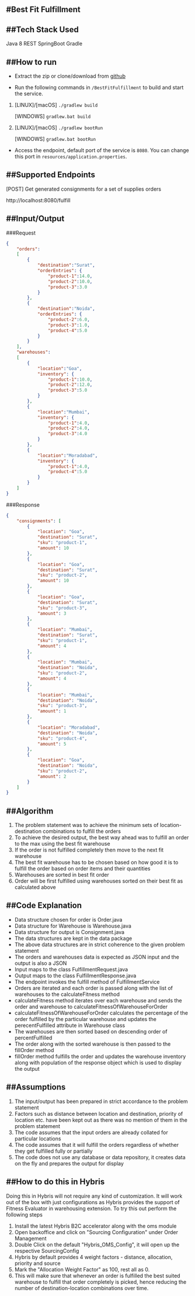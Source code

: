 #Best Fit Fulfillment
-------------------------

##Tech Stack Used
---------------- 
Java 8
REST
SpringBoot
Gradle

##How to run
-----------
- Extract the zip or clone/download from [github](https://github.com/asircar/BestFitFulfillment)

- Run the following commands in ```/BestFitFulfillment```  to build and start the service.

1.  [LINUX]/[macOS] ```./gradlew build```

    [WINDOWS] ```gradlew.bat build```

2.  [LINUX]/[macOS] ```./gradlew bootRun```

    [WINDOWS] ```gradlew.bat bootRun```

- Access the endpoint, default port of the service is ```8080```. You can change this port in ```resources/application.properties```.

##Supported Endpoints
-----------
[POST] Get generated consignments for a set of supplies orders

http://localhost:8080/fulfill

##Input/Output
------------
###Request

```json
{
	"orders":
	[
		{
			"destination":"Surat",
			"orderEntries": {
				"product-1":14.0,
				"product-2":10.0,
				"product-3":3.0
			}
		},
		{
			"destination":"Noida",
			"orderEntries": {
				"product-2":6.0,
				"product-3":1.0,
				"product-4":5.0
			}
		}
	],
	"warehouses":
	[
		{
			"location":"Goa",
			"inventory": {
				"product-1":10.0,
				"product-2":12.0,
				"product-3":5.0
			}
		},
		{
			"location":"Mumbai",
			"inventory": {
				"product-1":4.0,
				"product-2":4.0,
				"product-3":4.0
			}
		},
		{
			"location":"Moradabad",
			"inventory": {
				"product-1":4.0,
				"product-4":5.0
			}
		}
	]
}
```

###Response

```json
{
    "consignments": [
        {
            "location": "Goa",
            "destination": "Surat",
            "sku": "product-1",
            "amount": 10
        },
        {
            "location": "Goa",
            "destination": "Surat",
            "sku": "product-2",
            "amount": 10
        },
        {
            "location": "Goa",
            "destination": "Surat",
            "sku": "product-3",
            "amount": 3
        },
        {
            "location": "Mumbai",
            "destination": "Surat",
            "sku": "product-1",
            "amount": 4
        },
        {
            "location": "Mumbai",
            "destination": "Noida",
            "sku": "product-2",
            "amount": 4
        },
        {
            "location": "Mumbai",
            "destination": "Noida",
            "sku": "product-3",
            "amount": 1
        },
        {
            "location": "Moradabad",
            "destination": "Noida",
            "sku": "product-4",
            "amount": 5
        },
        {
            "location": "Goa",
            "destination": "Noida",
            "sku": "product-2",
            "amount": 2
        }
    ]
}
```
 
 ##Algorithm 
 ---------
 1. The problem statement was to achieve the minimum sets of location-destination combinations to fulfill the orders
 2. To achieve the desired output, the best way ahead was to fulfill an order to the max using the best fit warehouse
 3. If the order is not fulfilled completely then move to the next fit warehouse
 4. The best fit warehouse has to be chosen based on how good it is to fulfill the order based on order items and their quantities
 5. Warehouses are sorted in best fit order
 6. Order will be first fulfilled using warehouses sorted on their best fit as calculated above
 
 ##Code Explanation
 ----------------
 - Data structure chosen for order is Order.java
 - Data structure for Warehouse is Warehouse.java
 - Data structure for output is Consignment.java
 - The data structures are kept in the data package
 - The above data structures are in strict coherence to the given problem statement
 - The orders and warehouses data is expected as JSON input and the output is also a JSON
 - Input maps to the class FulfillmentRequest.java
 - Output maps to the class FulfillmentResponse.java
 - The endpoint invokes the fulfill method of FulfillmentService
 - Orders are iterated and each order is passed along with the list of warehouses to the calculateFitness method
 - calculateFitness method iterates over each warehouse and sends the order and warehouse to calculateFitnessOfWarehouseForOrder
 - calculateFitnessOfWarehouseForOrder calculates the percentage of the order fulfilled by the particular warehouse and updates the perecentFulfilled attribute in Warehouse class
 - The warehouses are then sorted based on descending order of percentFulfilled
 - The order along with the sorted warehouse is then passed to the fillOrder method
 - fillOrder method fulfills the order and updates the warehouse inventory along with population of the response object which is used to display the output
 
 ##Assumptions
 -----------
 1. The input/output has been prepared in strict accordance to the problem statement
 2. Factors such as distance between location and destination, priority of location etc. have been kept out as there was no mention of them in the problem statement
 3. The code assumes that the input orders are already collated for particular locations
 4. The code assumes that it will fulfill the orders regardless of whether they get fulfilled fully or partially
 5. The code does not use any database or data repository, it creates data on the fly and prepares the output for display
 
 ##How to do this in Hybris
 ------------------------
 Doing this in Hybris will not require any kind of customization. It will work out of the box with just configurations as Hybris provides the support of Fitness Evaluator in warehousing extension. To try this out perform the following steps
 
 1. Install the latest Hybris B2C accelerator along with the oms module
 2. Open backoffice and click on "Sourcing Configuration" under Order Management
 3. Double Click on the default "Hybris_OMS_Config", it will open up the respective SourcingConfig
 4. Hybris by default provides 4 weight factors - distance, allocation, priority and source
 5. Mark the "Allocation Weight Factor" as 100, rest all as 0.
 6. This will make sure that whenever an order is fulfilled the best suited warehouse to fulfill that order completely is picked, hence reducing the number of destination-location combinations over time.

